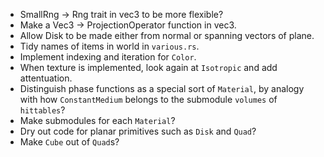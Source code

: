 - SmallRng -> Rng trait in vec3 to be more flexible?
- Make a Vec3 -> ProjectionOperator function in vec3.
- Allow Disk to be made either from normal or spanning vectors of plane.
- Tidy names of items in world in `various.rs`.
- Implement indexing and iteration for `Color`.
- When texture is implemented, look again at `Isotropic` and add attentuation.
- Distinguish phase functions as a special sort of `Material`, by analogy with how `ConstantMedium` belongs to the submodule `volumes` of `hittables`?
- Make submodules for each `Material`?
- Dry out code for planar primitives such as `Disk` and `Quad`?
- Make `Cube` out of `Quad`s?
